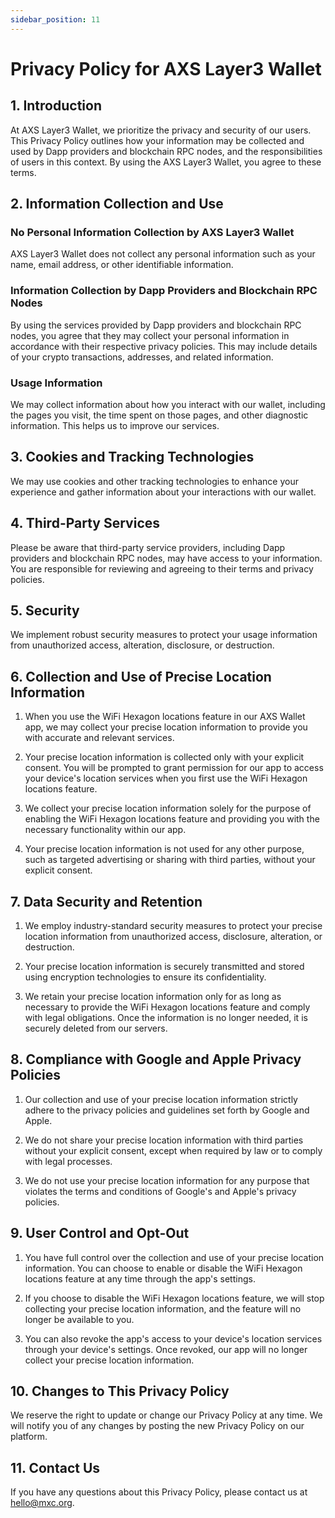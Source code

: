 ```yaml
---
sidebar_position: 11
---
```

# Privacy Policy for AXS Layer3 Wallet

## 1. Introduction

At AXS Layer3 Wallet, we prioritize the privacy and security of our users. This Privacy Policy outlines how your information may be collected and used by Dapp providers and blockchain RPC nodes, and the responsibilities of users in this context. By using the AXS Layer3 Wallet, you agree to these terms.

## 2. Information Collection and Use

### No Personal Information Collection by AXS Layer3 Wallet

AXS Layer3 Wallet does not collect any personal information such as your name, email address, or other identifiable information.

### Information Collection by Dapp Providers and Blockchain RPC Nodes

By using the services provided by Dapp providers and blockchain RPC nodes, you agree that they may collect your personal information in accordance with their respective privacy policies. This may include details of your crypto transactions, addresses, and related information.

### Usage Information

We may collect information about how you interact with our wallet, including the pages you visit, the time spent on those pages, and other diagnostic information. This helps us to improve our services.

## 3. Cookies and Tracking Technologies

We may use cookies and other tracking technologies to enhance your experience and gather information about your interactions with our wallet.

## 4. Third-Party Services

Please be aware that third-party service providers, including Dapp providers and blockchain RPC nodes, may have access to your information. You are responsible for reviewing and agreeing to their terms and privacy policies.

## 5. Security

We implement robust security measures to protect your usage information from unauthorized access, alteration, disclosure, or destruction.



## 6. Collection and Use of Precise Location Information

1. When you use the WiFi Hexagon locations feature in our AXS Wallet app, we may collect your precise location information to provide you with accurate and relevant services.

2. Your precise location information is collected only with your explicit consent. You will be prompted to grant permission for our app to access your device's location services when you first use the WiFi Hexagon locations feature.

3. We collect your precise location information solely for the purpose of enabling the WiFi Hexagon locations feature and providing you with the necessary functionality within our app.

4. Your precise location information is not used for any other purpose, such as targeted advertising or sharing with third parties, without your explicit consent.

## 7. Data Security and Retention

1. We employ industry-standard security measures to protect your precise location information from unauthorized access, disclosure, alteration, or destruction.

2. Your precise location information is securely transmitted and stored using encryption technologies to ensure its confidentiality.

3. We retain your precise location information only for as long as necessary to provide the WiFi Hexagon locations feature and comply with legal obligations. Once the information is no longer needed, it is securely deleted from our servers.

## 8. Compliance with Google and Apple Privacy Policies

1. Our collection and use of your precise location information strictly adhere to the privacy policies and guidelines set forth by Google and Apple.

2. We do not share your precise location information with third parties without your explicit consent, except when required by law or to comply with legal processes.

3. We do not use your precise location information for any purpose that violates the terms and conditions of Google's and Apple's privacy policies.

## 9. User Control and Opt-Out

1. You have full control over the collection and use of your precise location information. You can choose to enable or disable the WiFi Hexagon locations feature at any time through the app's settings.

2. If you choose to disable the WiFi Hexagon locations feature, we will stop collecting your precise location information, and the feature will no longer be available to you.

3. You can also revoke the app's access to your device's location services through your device's settings. Once revoked, our app will no longer collect your precise location information.


## 10. Changes to This Privacy Policy

We reserve the right to update or change our Privacy Policy at any time. We will notify you of any changes by posting the new Privacy Policy on our platform.

## 11. Contact Us

If you have any questions about this Privacy Policy, please contact us at hello@mxc.org.

